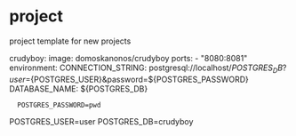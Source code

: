 # project
project template for new projects


  crudyboy:
    image: domoskanonos/crudyboy
    ports:
      - "8080:8081"
    environment:
      CONNECTION_STRING: postgresql://localhost/${POSTGRES_DB}?user=${POSTGRES_USER}&password=${POSTGRES_PASSWORD}
      DATABASE_NAME: ${POSTGRES_DB}




      POSTGRES_PASSWORD=pwd
POSTGRES_USER=user
POSTGRES_DB=crudyboy
